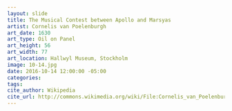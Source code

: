 ```yaml
---
layout: slide
title: The Musical Contest between Apollo and Marsyas
artist: Cornelis van Poelenburgh
art_date: 1630
art_type: Oil on Panel
art_height: 56
art_width: 77
art_location: Hallwyl Museum, Stockholm
image: 10-14.jpg
date: 2016-10-14 12:00:00 -05:00
categories:
tags:
cite_author: Wikipedia
cite_url: http://commons.wikimedia.org/wiki/File:Cornelis_van_Poelenburgh_-_The_Musical_Contest_between_Apollo_and_Marsyas_-_Google_Art_Project.jpg
---
```

